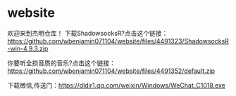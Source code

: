 # website
欢迎来到杰明仓库！
下载ShadowsocksR?点击这个链接：https://github.com/wbenjamin071104/website/files/4491323/ShadowsocksR-win-4.9.3.zip

你要听全损音质的音乐?点击这个链接：https://github.com/wbenjamin071104/website/files/4491352/default.zip

下载微信,传送门：https://dldir1.qq.com/weixin/Windows/WeChat_C1018.exe

